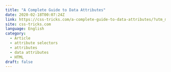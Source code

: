 ```yaml
---
title: "A Complete Guide to Data Attributes"
date: 2020-02-18T00:07:24Z
link: https://css-tricks.com/a-complete-guide-to-data-attributes/?utm_medium=RSS&utm_source=news.12bit.vn
site: css-tricks.com
language: English
category:
  - Article
  - attribute selectors
  - attributes
  - data attributes
  - HTML
draft: false
---
```

